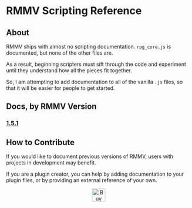 # RMMV Scripting Reference

## About
RMMV ships with almost no scripting documentation. `rpg_core.js` is documented, but none of the other files are.

As a result, beginning scripters must sift through the code and experiment until they understand how all the pieces fit together.

So, I am attempting to add documentation to all of the vanilla `.js` files, so that it will be easier for people to get started.

## Docs, by RMMV Version
### [1.5.1](RMMV_1-5-1/docs/index.html)

## How to Contribute
If you would like to document previous versions of RMMV, users with projects in development may benefit.

If you are a plugin creator, you can help by adding documentation to your plugin files, or by providing an external reference of your own.

<div style="text-align:center">
<a href='https://ko-fi.com/G2G06MG5' target='_blank'><img height='36' style='border:0px;height:36px;' src='https://az743702.vo.msecnd.net/cdn/kofi3.png?v=0' border='0' alt='Buy Me a Coffee at ko-fi.com' /></a>
</div>
